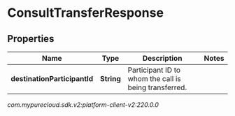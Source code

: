 # ConsultTransferResponse


## Properties

| Name | Type | Description | Notes |
| ------------ | ------------- | ------------- | ------------- |
| **destinationParticipantId** | **String** | Participant ID to whom the call is being transferred. |  |




_com.mypurecloud.sdk.v2:platform-client-v2:220.0.0_
